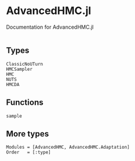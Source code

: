 # AdvancedHMC.jl

Documentation for AdvancedHMC.jl

```@contents
```

## Types
```@docs
ClassicNoUTurn
HMCSampler
HMC
NUTS
HMCDA
```

## Functions

```@docs
sample
```

## More types

```@autodocs; canonical=false
Modules = [AdvancedHMC, AdvancedHMC.Adaptation]
Order   = [:type]
```
